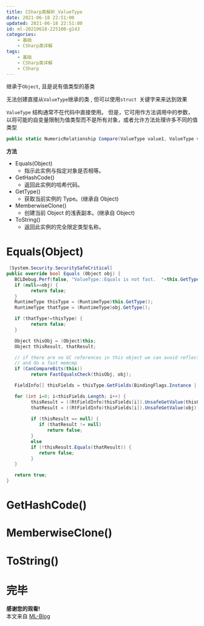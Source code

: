 ```yaml
---
title: CSharp类解析_ValueType
date: 2021-06-18 22:51:00
updated: 2021-06-18 22:51:00
id: ml-20210618-225100-g143
categories:
	- 基础
	- CSharp类详解
tags: 
	- 基础
	- CSharp类详解
	- CSharp
---
```


继承于`Object`, 且是说有值类型的基类

无法创建直接从`ValueType`继承的类 , 但可以使用`struct `关键字来来达到效果

`ValueType` 结构通常不在代码中直接使用。 但是，它可用作方法调用中的参数，以将可能的自变量限制为值类型而不是所有对象，或者允许方法处理许多不同的值类型

```C#
public static NumericRelationship Compare(ValueType value1, ValueType value2)
```

**方法**
* Equals(Object)	
  * 指示此实例与指定对象是否相等。
* GetHashCode()	
  * 返回此实例的哈希代码。
* GetType()	
  * 获取当前实例的 Type。(继承自 Object)
* MemberwiseClone()	
  * 创建当前 Object 的浅表副本。(继承自 Object)
* ToString()	
  * 返回此实例的完全限定类型名称。


<!--more-->

# Equals(Object)	

```C#
 [System.Security.SecuritySafeCritical]
public override bool Equals (Object obj) {
   BCLDebug.Perf(false, "ValueType::Equals is not fast.  "+this.GetType().FullName+" should override Equals(Object)");
   if (null==obj) {
         return false;
   }
   RuntimeType thisType = (RuntimeType)this.GetType();
   RuntimeType thatType = (RuntimeType)obj.GetType();

   if (thatType!=thisType) {
         return false;
   }

   Object thisObj = (Object)this;
   Object thisResult, thatResult;

   // if there are no GC references in this object we can avoid reflection 
   // and do a fast memcmp
   if (CanCompareBits(this))
         return FastEqualsCheck(thisObj, obj);

   FieldInfo[] thisFields = thisType.GetFields(BindingFlags.Instance | BindingFlags.Public | BindingFlags.NonPublic);

   for (int i=0; i<thisFields.Length; i++) {
         thisResult = ((RtFieldInfo)thisFields[i]).UnsafeGetValue(thisObj);
         thatResult = ((RtFieldInfo)thisFields[i]).UnsafeGetValue(obj);
         
         if (thisResult == null) {
            if (thatResult != null)
               return false;
         }
         else
         if (!thisResult.Equals(thatResult)) {
            return false;
         }
   }

   return true;
}
```



# GetHashCode()	

# MemberwiseClone()	

# ToString()	

# 完毕

**感谢您的观看!**  
本文来自 [ML-Blog][ML-Blog_Link]

<!-- 图片 -->

<!-- 链接 -->

<!-- 水印 -->
[ML-Blog_Link]:https://userminghaoli.github.io/ "我的博客"
